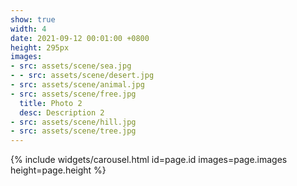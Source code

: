 ```yaml
---
show: true
width: 4
date: 2021-09-12 00:01:00 +0800
height: 295px
images:
- src: assets/scene/sea.jpg
- - src: assets/scene/desert.jpg
- src: assets/scene/animal.jpg
- src: assets/scene/free.jpg
  title: Photo 2
  desc: Description 2
- src: assets/scene/hill.jpg
- src: assets/scene/tree.jpg
---
```


{% include widgets/carousel.html id=page.id images=page.images height=page.height %}
